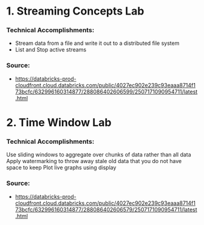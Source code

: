 # 1. Streaming Concepts Lab
### Technical Accomplishments:
- Stream data from a file and write it out to a distributed file system
- List and Stop active streams
### Source: 
- https://databricks-prod-cloudfront.cloud.databricks.com/public/4027ec902e239c93eaaa8714f173bcfc/632996160314877/288086402606599/2507171090954711/latest.html
# 2. Time Window Lab
### Technical Accomplishments:
Use sliding windows to aggregate over chunks of data rather than all data
Apply watermarking to throw away stale old data that you do not have space to keep
Plot live graphs using display
### Source:
- https://databricks-prod-cloudfront.cloud.databricks.com/public/4027ec902e239c93eaaa8714f173bcfc/632996160314877/288086402606579/2507171090954711/latest.html
